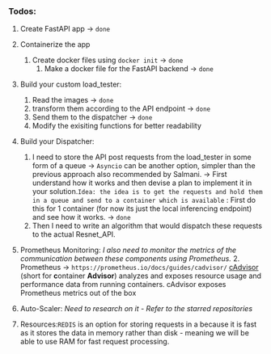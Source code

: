 ### Todos:
1. Create FastAPI app -> `done`
2. Containerize the app
	1. Create docker files using `docker init` -> `done`
		1. Make a docker file for the FastAPI backend -> `done` 
3. Build your custom load_tester:
	1. Read the images -> `done`
	2. transform them according to the API endpoint  -> `done`
    3. Send them to the dispatcher -> `done`
    4. Modify the exisiting functions for better readability 
4. Build your Dispatcher:
	1. I need to store the API post requests from the load_tester in some form of a queue -> `Asyncio` can be another option, simpler than the previous approach also recommended by Salmani.  -> First understand how it works and then devise a plan to implement it in your solution.`Idea: the idea is to get the requests and hold them in a queue and send to a container which is available` : First do this for 1 container (for now its just the local inferencing endpoint) and see how it works. -> `done`
	2.  Then I need to write an algorithm that would dispatch these requests to the actual Resnet_API.

5. Prometheus Monitoring:
	*I also need to monitor the metrics of the communication between these components using Prometheus.*
	2.  Prometheus -> `https://prometheus.io/docs/guides/cadvisor/` [cAdvisor](https://github.com/google/cadvisor) (short for **c**ontainer **Advisor**) analyzes and exposes resource usage and performance data from running containers. cAdvisor exposes Prometheus metrics out of the box
6. Auto-Scaler:
    *Need to research on it - Refer to the starred repositories*
7. Resources:`REDIS` is an option for storing requests in a because it is fast as it stores the data in memory rather than disk - meaning we will be able to use RAM for fast request processing.